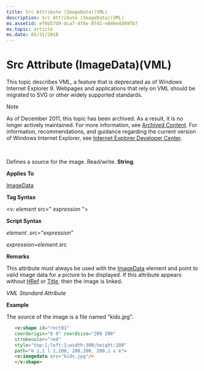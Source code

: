 ```yaml
---
title: Src Attribute (ImageData)(VML)
description: Src Attribute (ImageData)(VML)
ms.assetid: ef6b57d9-dca7-4f6e-8fd1-e846e4d09fb7
ms.topic: article
ms.date: 05/31/2018
---
```


# Src Attribute (ImageData)(VML)

This topic describes VML, a feature that is deprecated as of Windows Internet Explorer 9. Webpages and applications that rely on VML should be migrated to SVG or other widely supported standards.

> [!Note]  
> As of December 2011, this topic has been archived. As a result, it is no longer actively maintained. For more information, see [Archived Content](https://docs.microsoft.com/previous-versions/windows/internet-explorer/ie-developer/). For information, recommendations, and guidance regarding the current version of Windows Internet Explorer, see [Internet Explorer Developer Center](https://go.microsoft.com/fwlink/p/?linkid=204313).

 

Defines a source for the image. Read/write. **String**.

**Applies To**

[ImageData](msdn-online-vml-imagedata-element.md)

**Tag Syntax**

<v: *element* src=" *expression* ">

**Script Syntax**

*element* .src="*expression*"

*expression*=*element*.src

**Remarks**

This attribute must always be used with the [ImageData](msdn-online-vml-imagedata-element.md) element and point to valid image data for a picture to be displayed. If this attribute appears without [HRef](https://www.bing.com/search?q=HRef) or [Title](title-attribute--imagedata--vml.md), then the image is linked.

*VML Standard Attribute*

**Example**

The source of the image is a file named "kids.jpg".


```HTML
   <v:shape id="rect01"
   coordorigin="0 0" coordsize="200 200"
   strokecolor="red"
   style="top:1;left:1;width:300;height:200"
   path="m 1,1 l 1,200, 200,200, 200,1 x e">
   <v:imagedata src="kids.jpg"/>
   </v:shape>
```



 

 




